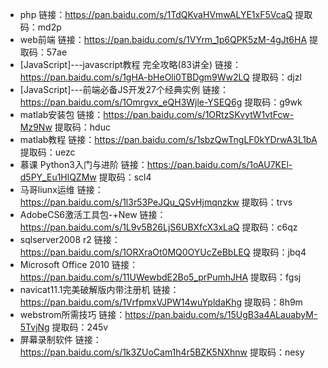 - php
链接：https://pan.baidu.com/s/1TdQKvaHVmwALYE1xF5VcaQ 
提取码：md2p 
- web前端
链接：https://pan.baidu.com/s/1VYrm_1p6QPK5zM-4gJt6HA 
提取码：57ae 
- [JavaScript]---javascript教程 完全攻略(83讲全)
链接：https://pan.baidu.com/s/1gHA-bHeOli0TBDgm9Ww2LQ 
提取码：djzl 
- [JavaScript]---前端必备JS开发27个经典实例
链接：https://pan.baidu.com/s/1Omrgvx_eQH3Wjle-YSEQ6g 
提取码：g9wk 
- matlab安装包
链接：https://pan.baidu.com/s/1ORtzSKvytW1vtFcw-Mz9Nw 
提取码：hduc 
- matlab教程
链接：https://pan.baidu.com/s/1sbzQwTngLF0kYDrwA3L1bA 
提取码：uezc 
- 慕课 Python3入门与进阶
链接：https://pan.baidu.com/s/1oAU7KEl-d5PY_Eu1HlQZMw 
提取码：scl4 
- 马哥liunx运维
链接：https://pan.baidu.com/s/1l3r53PeJQu_QSvHjmqnzkw 
提取码：trvs 
- AdobeCS6激活工具包-+New
链接：https://pan.baidu.com/s/1L9v5B26LjS6UBXfcX3xLaQ 
提取码：c6qz 
- sqlserver2008 r2
链接：https://pan.baidu.com/s/1ORXraOt0MQ0OYUcZeBbLEQ 
提取码：jbq4 
- Microsoft Office 2010
链接：https://pan.baidu.com/s/11UWewbdE2Bo5_prPumhJHA 
提取码：fgsj 
- navicat11.1完美破解版内带注册机
链接：https://pan.baidu.com/s/1VrfpmxVJPW14wuYpldaKhg 
提取码：8h9m 
- webstrom所需技巧
链接：https://pan.baidu.com/s/15UgB3a4ALauabyM-5TvjNg 
提取码：245v 
- 屏幕录制软件
链接：https://pan.baidu.com/s/1k3ZUoCam1h4r5BZK5NXhnw 
提取码：nesy 
